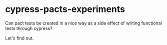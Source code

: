 # cypress-pacts-experiments

Can pact tests be created in a nice way as a side effect of writing functional tests through cypress?

Let's find out.
